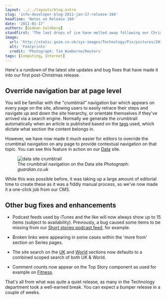 ```yaml
---
layout: ../../layouts/blog.astro
slug: 'info-developer-blog-2011-jan-17-release-104'
headline: 'Notes on Release 104'
date: '2011-01-17'
authors: [Gideon Goldberg]
standfirst: 'The last drops of ice have melted away following our Christmas code freeze and we are sufficiently recovered from the festivities to bring you the latest round of updates and fixes to the site'
image:
  url: 'http://static.guim.co.uk/sys-images/Technology/Pix/pictures/2011/1/17/1295270941577/Footprints-007.jpg'
  alt: 'Footprints'
  credit: 'Photograph: Tim Wimborne/Reuters'
tags: [Computing, Internet]
---
```


Here's a rundown of the latest site updates and bug fixes that have made it into our first post-Christmas release.

Override navigation bar at page level
-------------------------------------

You will be familiar with the "crumbtrail" navigation bar which appears on every page on the site, allowing users to easily retrace their steps and navigate up and down the site hierarchy, or orientate themselves if they've arrived via a search engine. Normally we generate the crumbtrail automatically when an article is published based on the [tags](http://www.guardian.co.uk/info/developer-blog/2011/jan/10/tags-are-magic-1) used, which dictate what section the content belongs in.

However, we have now made it much easier for editors to override the crumbtrail navigation on any page to provide contextual navigation on that topic. You can see this feature in action on our [Data](https://www.theguardian.com/data/) site.


   <figure>
   <img alt="data site crumbtrail" src="https://i.guim.co.uk/img/static/sys-images/Guardian/Pix/pictures/2011/1/12/1294847553109/datablog.png?width=620&quality=45&auto=format&fit=max&dpr=2&s=6ef9db4f8ad0e83bc8b1a69131c52973" loading="lazy" />
   <figcaption>
     The crumbtrail navigation on the Data site
    <i>Photograph: guardian.co.uk</i>
    </figcaption>
    </figure>

While this was possible before, it was taking up a large amount of editorial time to create these as it was a fiddly manual process, so we've now made it a one-click job from our CMS.

Other bug fixes and enhancements
--------------------------------

*   Podcast feeds used by iTunes and the like will now always show up to 15 items (subject to availability). Previously, a bug caused some items to be missing from our [Short stories podcast feed](https://www.theguardian.com/books/series/short-stories-podcast/podcast.xml), for example.  
    
*   Broken links were appearing in some cases within the 'more from' section on Series pages.  
    
*   The site search on the [UK](https://www.theguardian.com/uk/) and [World](https://www.theguardian.com/world/) sections now defaults to a combined scoped search of both UK & World.  
    
*   Comment counts now appear on the Top Story component as used for example on [Fitness](https://www.theguardian.com/lifeandstyle/fitness).

That's all from what was quite a quiet release, as many in the Technology department took a well-earned break. You can expect a bumper release in a couple of weeks.
